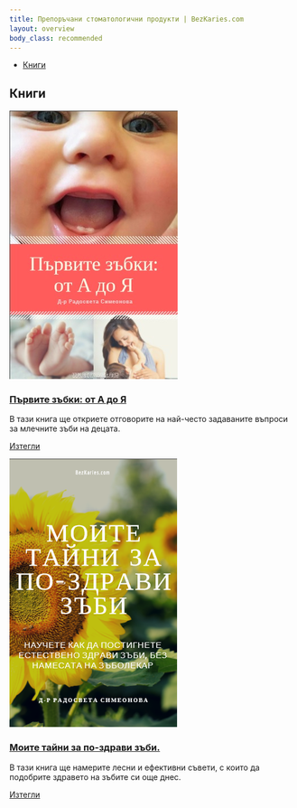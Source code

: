 ```yaml
---
title: Препоръчани стоматологични продукти | BezKaries.com
layout: overview
body_class: recommended
---
```


<div class="product-nav">
  <ul class="nav-flex">
    <li><a href="#books">Книги</a></li>
    <!--
    <li><a href="#toothpastes">Четки за зъби</a></li>
    <li><a href="#toothbrushes">Пасти за зъби</a></li>
    //-->
  </ul>
</div>

<div class="product-container">
  <h2><a id="books"></a>Книги</h2>
  <div class="product-item">
    <div class="image-wrapper"><a href="/books/DrR.Simeonova-Pyrvite_zybki.pdf"><img src="/images/recommended/books/pyrvizybki.jpg" alt="книга първите зъбки: от А до Я"></a></div>
    <h3><a href="/books/DrR.Simeonova-Pyrvite_zybki.pdf">Първите зъбки: от А до Я</a></h3>
    <div class="product-item-description">В тази книга ще откриете отговорите на най-често задаваните въпроси за млечните зъби на децата.</div>
    <p><a class="button" href="/books/DrR.Simeonova-Pyrvite_zybki.pdf">Изтегли</a></p>
  </div>

  <div class="product-item">
    <div class="image-wrapper"><a href="/books/DrR.Simeonova-Moite_taini_za_po-zdravi_zybi.pdf"><img src="/images/recommended/books/tajni.png" alt="книга моите тайни за по-здрави зъби."></a></div>
    <h3><a href="/books/DrR.Simeonova-Moite_taini_za_po-zdravi_zybi.pdf">Моите тайни за по-здрави зъби.</a></h3>
    <div class="product-item-description">В тази книга ще намерите лесни и ефективни съвети, с които да подобрите здравето на зъбите си още днес.</div>
    <p><a class="button" href="/books/DrR.Simeonova-Moite_taini_za_po-zdravi_zybi.pdf">Изтегли</a></p>
  </div>


  <!--
  <h2><a id="toothpastes"></a>Четки за зъби</h2>

  <div class="product-item">
    <div class="image-wrapper"><a href="http://shrsl.com/16gbp"><img width="80%" height="auto" src="https://zxate13fczb17a0n833z2mnj-wpengine.netdna-ssl.com/wp-content/uploads/2018/09/Boka-Ela-Mint-Toothpaste-390x270.jpg" alt="ela mint toothpaste"></a></div>
    <h3><a href="https://askthedentist.com/product/boka-ela-mint-toothpaste/">Boka Ela Mint Toothpaste</a></h3>
    <div class="product-item-description">contains Nano-hydroxyapatite (Fluoride-free): mint, green tea &amp; cardamom flavor</div>
    <p><a class="button" href="http://shrsl.com/16gbp">Buy Now</a></p>
  </div>

  <div class="product-item">
    <div class="image-wrapper"><a href="http://shrsl.com/16gbp"><img width="80%" height="auto" src="https://zxate13fczb17a0n833z2mnj-wpengine.netdna-ssl.com/wp-content/uploads/2018/09/Boka-Ela-Mint-Toothpaste-390x270.jpg" alt="ela mint toothpaste"></a></div>
    <h3><a href="https://askthedentist.com/product/boka-ela-mint-toothpaste/">Boka Ela Mint Toothpaste</a></h3>
    <div class="product-item-description">contains Nano-hydroxyapatite (Fluoride-free): mint, green tea &amp; cardamom flavor</div>
    <p><a class="button" href="http://shrsl.com/16gbp">Buy Now</a></p>
  </div>

  <div class="product-item">
    <div class="image-wrapper"><a href="http://shrsl.com/16gbp"><img width="80%" height="auto" src="https://zxate13fczb17a0n833z2mnj-wpengine.netdna-ssl.com/wp-content/uploads/2018/09/Boka-Ela-Mint-Toothpaste-390x270.jpg" alt="ela mint toothpaste"></a></div>
    <h3><a href="https://askthedentist.com/product/boka-ela-mint-toothpaste/">Boka Ela Mint Toothpaste</a></h3>
    <div class="product-item-description">contains Nano-hydroxyapatite (Fluoride-free): mint, green tea &amp; cardamom flavor</div>
    <p><a class="button" href="http://shrsl.com/16gbp">Buy Now</a></p>
  </div>



  <h2><a id="toothbrushes"></a>Пасти за зъби</h2>

  <div class="product-item">
    <div class="image-wrapper"><a href="http://shrsl.com/16gbp"><img width="80%" height="auto" src="https://zxate13fczb17a0n833z2mnj-wpengine.netdna-ssl.com/wp-content/uploads/2018/09/Boka-Ela-Mint-Toothpaste-390x270.jpg" alt="ela mint toothpaste"></a></div>
    <h3><a href="https://askthedentist.com/product/boka-ela-mint-toothpaste/">Boka Ela Mint Toothpaste</a></h3>
    <div class="product-item-description">contains Nano-hydroxyapatite (Fluoride-free): mint, green tea &amp; cardamom flavor</div>
    <p><a class="button" href="http://shrsl.com/16gbp">Buy Now</a></p>
  </div>

  <div class="product-item">
    <div class="image-wrapper"><a href="http://shrsl.com/16gbp"><img width="80%" height="auto" src="https://zxate13fczb17a0n833z2mnj-wpengine.netdna-ssl.com/wp-content/uploads/2018/09/Boka-Ela-Mint-Toothpaste-390x270.jpg" alt="ela mint toothpaste"></a></div>
    <h3><a href="https://askthedentist.com/product/boka-ela-mint-toothpaste/">Boka Ela Mint Toothpaste</a></h3>
    <div class="product-item-description">contains Nano-hydroxyapatite (Fluoride-free): mint, green tea &amp; cardamom flavor</div>
    <p><a class="button" href="http://shrsl.com/16gbp">Buy Now</a></p>
  </div>

  <div class="product-item">
    <div class="image-wrapper"><a href="http://shrsl.com/16gbp"><img width="80%" height="auto" src="https://zxate13fczb17a0n833z2mnj-wpengine.netdna-ssl.com/wp-content/uploads/2018/09/Boka-Ela-Mint-Toothpaste-390x270.jpg" alt="ela mint toothpaste"></a></div>
    <h3><a href="https://askthedentist.com/product/boka-ela-mint-toothpaste/">Boka Ela Mint Toothpaste</a></h3>
    <div class="product-item-description">contains Nano-hydroxyapatite (Fluoride-free): mint, green tea &amp; cardamom flavor</div>
    <p><a class="button" href="http://shrsl.com/16gbp">Buy Now</a></p>
  </div>
  //-->
</div>
